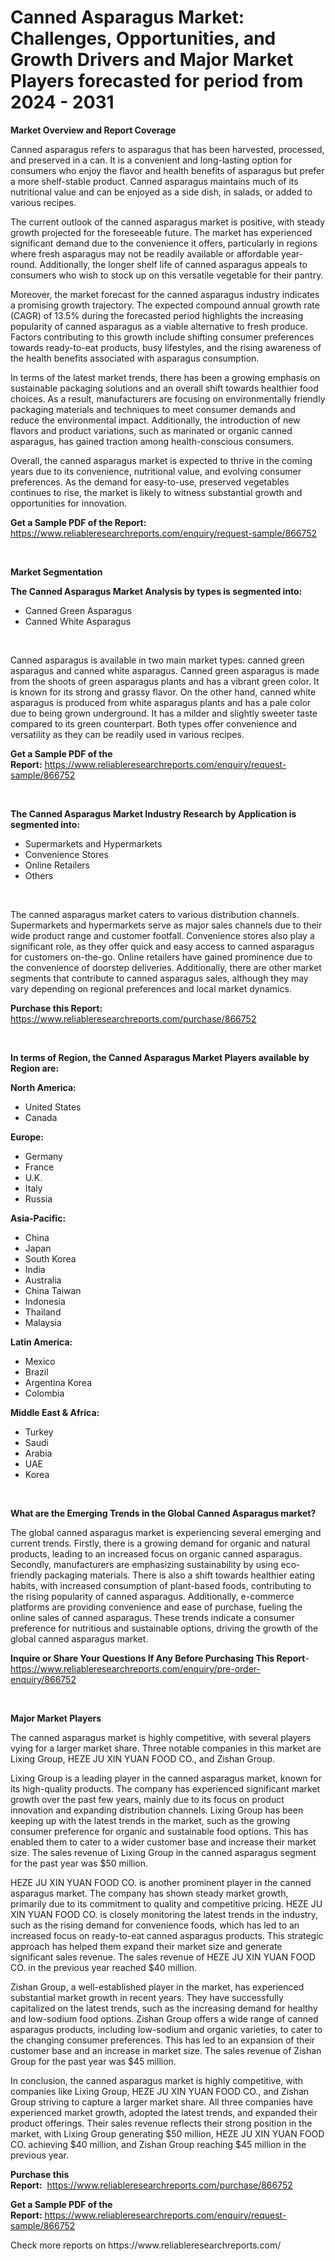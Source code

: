 <p><h1>Canned Asparagus Market: Challenges, Opportunities, and Growth Drivers and Major Market Players forecasted for period from 2024 - 2031</h1></p><p><strong>Market Overview and Report Coverage</strong></p>
<p><p>Canned asparagus refers to asparagus that has been harvested, processed, and preserved in a can. It is a convenient and long-lasting option for consumers who enjoy the flavor and health benefits of asparagus but prefer a more shelf-stable product. Canned asparagus maintains much of its nutritional value and can be enjoyed as a side dish, in salads, or added to various recipes.</p><p>The current outlook of the canned asparagus market is positive, with steady growth projected for the foreseeable future. The market has experienced significant demand due to the convenience it offers, particularly in regions where fresh asparagus may not be readily available or affordable year-round. Additionally, the longer shelf life of canned asparagus appeals to consumers who wish to stock up on this versatile vegetable for their pantry.</p><p>Moreover, the market forecast for the canned asparagus industry indicates a promising growth trajectory. The expected compound annual growth rate (CAGR) of 13.5% during the forecasted period highlights the increasing popularity of canned asparagus as a viable alternative to fresh produce. Factors contributing to this growth include shifting consumer preferences towards ready-to-eat products, busy lifestyles, and the rising awareness of the health benefits associated with asparagus consumption.</p><p>In terms of the latest market trends, there has been a growing emphasis on sustainable packaging solutions and an overall shift towards healthier food choices. As a result, manufacturers are focusing on environmentally friendly packaging materials and techniques to meet consumer demands and reduce the environmental impact. Additionally, the introduction of new flavors and product variations, such as marinated or organic canned asparagus, has gained traction among health-conscious consumers.</p><p>Overall, the canned asparagus market is expected to thrive in the coming years due to its convenience, nutritional value, and evolving consumer preferences. As the demand for easy-to-use, preserved vegetables continues to rise, the market is likely to witness substantial growth and opportunities for innovation.</p></p>
<p><strong>Get a Sample PDF of the Report:</strong> <a href="https://www.reliableresearchreports.com/enquiry/request-sample/866752">https://www.reliableresearchreports.com/enquiry/request-sample/866752</a></p>
<p>&nbsp;</p>
<p><strong>Market Segmentation</strong></p>
<p><strong>The Canned Asparagus Market Analysis by types is segmented into:</strong></p>
<p><ul><li>Canned Green Asparagus</li><li>Canned White Asparagus</li></ul></p>
<p>&nbsp;</p>
<p><p>Canned asparagus is available in two main market types: canned green asparagus and canned white asparagus. Canned green asparagus is made from the shoots of green asparagus plants and has a vibrant green color. It is known for its strong and grassy flavor. On the other hand, canned white asparagus is produced from white asparagus plants and has a pale color due to being grown underground. It has a milder and slightly sweeter taste compared to its green counterpart. Both types offer convenience and versatility as they can be readily used in various recipes.</p></p>
<p><strong>Get a Sample PDF of the Report:</strong>&nbsp;<a href="https://www.reliableresearchreports.com/enquiry/request-sample/866752">https://www.reliableresearchreports.com/enquiry/request-sample/866752</a></p>
<p>&nbsp;</p>
<p><strong>The Canned Asparagus Market Industry Research by Application is segmented into:</strong></p>
<p><ul><li>Supermarkets and Hypermarkets</li><li>Convenience Stores</li><li>Online Retailers</li><li>Others</li></ul></p>
<p>&nbsp;</p>
<p><p>The canned asparagus market caters to various distribution channels. Supermarkets and hypermarkets serve as major sales channels due to their wide product range and customer footfall. Convenience stores also play a significant role, as they offer quick and easy access to canned asparagus for customers on-the-go. Online retailers have gained prominence due to the convenience of doorstep deliveries. Additionally, there are other market segments that contribute to canned asparagus sales, although they may vary depending on regional preferences and local market dynamics.</p></p>
<p><strong>Purchase this Report:</strong>&nbsp; <a href="https://www.reliableresearchreports.com/purchase/866752">https://www.reliableresearchreports.com/purchase/866752</a></p>
<p>&nbsp;</p>
<p><strong>In terms of Region, the Canned Asparagus Market Players available by Region are:</strong></p>
<p>
    <p> <strong> North America: </strong>
        <ul>
            <li>United States</li>
            <li>Canada</li>
        </ul>
        </p> 
    <p> <strong> Europe: </strong>
        <ul>
            <li>Germany</li>
            <li>France</li>
            <li>U.K.</li>
            <li>Italy</li>
            <li>Russia</li>
        </ul>
        </p> 
    <p> <strong> Asia-Pacific: </strong>
        <ul>
            <li>China</li>
            <li>Japan</li>
            <li>South Korea</li>
            <li>India</li>
            <li>Australia</li>
            <li>China Taiwan</li>
            <li>Indonesia</li>
            <li>Thailand</li>
            <li>Malaysia</li>
        </ul>
        </p> 
    <p> <strong> Latin America: </strong>
        <ul>
            <li>Mexico</li>
            <li>Brazil</li>
            <li>Argentina Korea</li>
            <li>Colombia</li>
        </ul>
        </p> 
    <p> <strong> Middle East & Africa: </strong>
        <ul>
            <li>Turkey</li>
            <li>Saudi</li>
            <li>Arabia</li>
            <li>UAE</li>
            <li>Korea</li>
        </ul>
    </p>
    </p>
<p>&nbsp;</p>
<p><strong>What are the Emerging Trends in the Global Canned Asparagus market?</strong></p>
<p><p>The global canned asparagus market is experiencing several emerging and current trends. Firstly, there is a growing demand for organic and natural products, leading to an increased focus on organic canned asparagus. Secondly, manufacturers are emphasizing sustainability by using eco-friendly packaging materials. There is also a shift towards healthier eating habits, with increased consumption of plant-based foods, contributing to the rising popularity of canned asparagus. Additionally, e-commerce platforms are providing convenience and ease of purchase, fueling the online sales of canned asparagus. These trends indicate a consumer preference for nutritious and sustainable options, driving the growth of the global canned asparagus market.</p></p>
<p><strong>Inquire or Share Your Questions If Any Before Purchasing This Report</strong>- <a href="https://www.reliableresearchreports.com/enquiry/pre-order-enquiry/866752">https://www.reliableresearchreports.com/enquiry/pre-order-enquiry/866752</a></p>
<p>&nbsp;</p>
<p><strong>Major Market Players</strong></p>
<p><p>The canned asparagus market is highly competitive, with several players vying for a larger market share. Three notable companies in this market are Lixing Group, HEZE JU XIN YUAN FOOD CO., and Zishan Group.</p><p>Lixing Group is a leading player in the canned asparagus market, known for its high-quality products. The company has experienced significant market growth over the past few years, mainly due to its focus on product innovation and expanding distribution channels. Lixing Group has been keeping up with the latest trends in the market, such as the growing consumer preference for organic and sustainable food options. This has enabled them to cater to a wider customer base and increase their market size. The sales revenue of Lixing Group in the canned asparagus segment for the past year was $50 million.</p><p>HEZE JU XIN YUAN FOOD CO. is another prominent player in the canned asparagus market. The company has shown steady market growth, primarily due to its commitment to quality and competitive pricing. HEZE JU XIN YUAN FOOD CO. is closely monitoring the latest trends in the industry, such as the rising demand for convenience foods, which has led to an increased focus on ready-to-eat canned asparagus products. This strategic approach has helped them expand their market size and generate significant sales revenue. The sales revenue of HEZE JU XIN YUAN FOOD CO. in the previous year reached $40 million.</p><p>Zishan Group, a well-established player in the market, has experienced substantial market growth in recent years. They have successfully capitalized on the latest trends, such as the increasing demand for healthy and low-sodium food options. Zishan Group offers a wide range of canned asparagus products, including low-sodium and organic varieties, to cater to the changing consumer preferences. This has led to an expansion of their customer base and an increase in market size. The sales revenue of Zishan Group for the past year was $45 million.</p><p>In conclusion, the canned asparagus market is highly competitive, with companies like Lixing Group, HEZE JU XIN YUAN FOOD CO., and Zishan Group striving to capture a larger market share. All three companies have experienced market growth, adopted the latest trends, and expanded their product offerings. Their sales revenue reflects their strong position in the market, with Lixing Group generating $50 million, HEZE JU XIN YUAN FOOD CO. achieving $40 million, and Zishan Group reaching $45 million in the previous year.</p></p>
<p><strong>Purchase this Report:</strong>&nbsp;&nbsp;<a href="https://www.reliableresearchreports.com/purchase/866752">https://www.reliableresearchreports.com/purchase/866752</a></p>
<p></p>
<p><strong>Get a Sample PDF of the Report:</strong>&nbsp;<a href="https://www.reliableresearchreports.com/enquiry/request-sample/866752">https://www.reliableresearchreports.com/enquiry/request-sample/866752</a></p>
<p>Check more reports on https://www.reliableresearchreports.com/</p>
